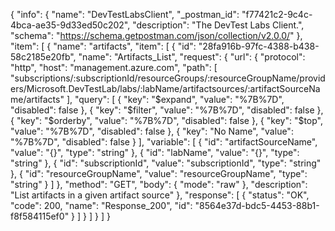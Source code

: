 {
  "info": {
    "name": "DevTestLabsClient",
    "_postman_id": "f77421c2-9c4c-4bca-ae35-9d33ed50c202",
    "description": "The DevTest Labs Client.",
    "schema": "https://schema.getpostman.com/json/collection/v2.0.0/"
  },
  "item": [
    {
      "name": "artifacts",
      "item": [
        {
          "id": "28fa916b-97fc-4388-b438-58c2185e20fb",
          "name": "Artifacts_List",
          "request": {
            "url": {
              "protocol": "http",
              "host": "management.azure.com",
              "path": [
                "subscriptions/:subscriptionId/resourceGroups/:resourceGroupName/providers/Microsoft.DevTestLab/labs/:labName/artifactsources/:artifactSourceName/artifacts"
              ],
              "query": [
                {
                  "key": "$expand",
                  "value": "%7B%7D",
                  "disabled": false
                },
                {
                  "key": "$filter",
                  "value": "%7B%7D",
                  "disabled": false
                },
                {
                  "key": "$orderby",
                  "value": "%7B%7D",
                  "disabled": false
                },
                {
                  "key": "$top",
                  "value": "%7B%7D",
                  "disabled": false
                },
                {
                  "key": "No Name",
                  "value": "%7B%7D",
                  "disabled": false
                }
              ],
              "variable": [
                {
                  "id": "artifactSourceName",
                  "value": "{}",
                  "type": "string"
                },
                {
                  "id": "labName",
                  "value": "{}",
                  "type": "string"
                },
                {
                  "id": "subscriptionId",
                  "value": "subscriptionId",
                  "type": "string"
                },
                {
                  "id": "resourceGroupName",
                  "value": "resourceGroupName",
                  "type": "string"
                }
              ]
            },
            "method": "GET",
            "body": {
              "mode": "raw"
            },
            "description": "List artifacts in a given artifact source"
          },
          "response": [
            {
              "status": "OK",
              "code": 200,
              "name": "Response_200",
              "id": "8564e37d-bdc5-4453-88b1-f8f584115ef0"
            }
          ]
        }
      ]
    }
  ]
}